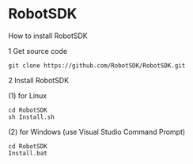 RobotSDK
========
How to install RobotSDK 

1 Get source code 
```
git clone https://github.com/RobotSDK/RobotSDK.git
```
2 Install RobotSDK

  (1) for Linux
```
cd RobotSDK
sh Install.sh
```
  (2) for Windows (use Visual Studio Command Prompt)
```
cd RobotSDK
Install.bat
```
